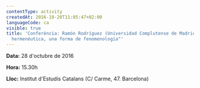 ```yaml
---
contentType: activity
createdAt: 2016-10-20T11:05:47+02:00
languageCode: ca
visible: true
title: 'Conferència: Ramón Rodríguez (Universidad Complutense de Madrid). "La
  hermenéutica, una forma de fenomenología"'
---
```


**Data:** 28 d'octubre de 2016

**Hora:** 15.30h

**Lloc:** Institut d'Estudis Catalans (C/ Carme, 47. Barcelona)
